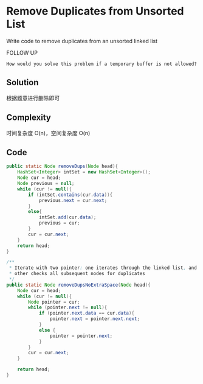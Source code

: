 # Remove Duplicates from Unsorted List

Write code to remove duplicates from an unsorted linked list

FOLLOW UP

    How would you solve this problem if a temporary buffer is not allowed?

## Solution

根据题意进行删除即可

## Complexity

时间复杂度 O(n)，空间复杂度 O(n)

## Code

```java
public static Node removeDups(Node head){
    HashSet<Integer> intSet = new HashSet<Integer>();
    Node cur = head;
    Node previous = null;
    while (cur != null){
        if (intSet.contains(cur.data)){
            previous.next = cur.next;
        }
        else{
            intSet.add(cur.data);
            previous = cur;
        }
        cur = cur.next;
    }
    return head;
}

/**
 * Iterate with two pointer: one iterates through the linked list, and the
 * other checks all subsequent nodes for duplicates
 */
public static Node removeDupsNoExtraSpace(Node head){
    Node cur = head;
    while (cur != null){
        Node pointer = cur;
        while (pointer.next != null){
            if (pointer.next.data == cur.data){
                pointer.next = pointer.next.next;
            }
            else {
                pointer = pointer.next;
            }
        }
        cur = cur.next;
    }

    return head;
}
```

